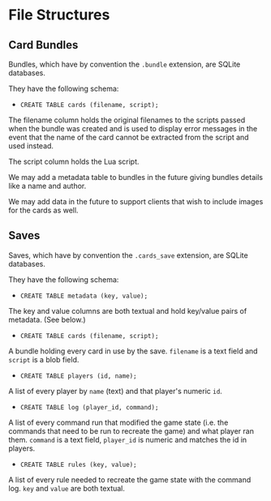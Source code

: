 # File Structures

## Card Bundles

Bundles, which have by convention the `.bundle` extension, are SQLite
databases.

They have the following schema:

 - `CREATE TABLE cards (filename, script);`

The filename column holds the original filenames to the scripts passed when
the bundle was created and is used to display error messages in the event that
the name of the card cannot be extracted from the script and used instead.

The script column holds the Lua script.

We may add a metadata table to bundles in the future giving bundles details
like a name and author.

We may add data in the future to support clients that wish to include images
for the cards as well.

## Saves

Saves, which have by convention the `.cards_save` extension, are SQLite
databases.

They have the following schema:

 - `CREATE TABLE metadata (key, value);`

The key and value columns are both textual and hold key/value pairs of
metadata. (See below.)

 - `CREATE TABLE cards (filename, script);`

A bundle holding every card in use by the save. `filename` is a text field and
`script` is a blob field.

 - `CREATE TABLE players (id, name);`

A list of every player by `name` (text) and that player's numeric `id`.

 - `CREATE TABLE log (player_id, command);`

A list of every command run that modified the game state (i.e. the commands
that need to be run to recreate the game) and what player ran them. `command`
is a text field, `player_id` is numeric and matches the id in players.

 - `CREATE TABLE rules (key, value);`

A list of every rule needed to recreate the game state with the command log.
`key` and `value` are both textual.
